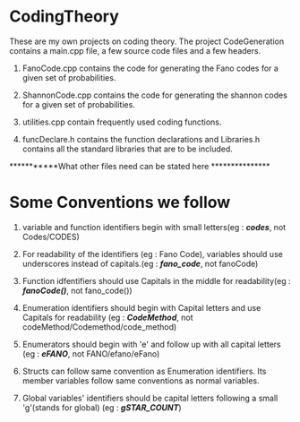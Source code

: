 # CodingTheory

These are my own projects on coding theory. The project CodeGeneration contains a main.cpp file, a few source code files and a few headers.

1. FanoCode.cpp contains the code for generating the Fano codes for a given set of probabilities. 

2. ShannonCode.cpp contains the code for generating the shannon codes for a given set of probabilities.

3. utilities.cpp contain frequently used coding functions.

4. funcDeclare.h contains the function declarations and Libraries.h contains all the standard libraries that are to be included.

***********What other files need can be stated here ***************
# Some Conventions we follow 

1. variable and function identifiers begin with small letters(eg : ***codes***, not Codes/CODES)

2. For readability of the identifiers (eg : Fano Code), variables should use underscores instead of capitals.(eg : ***fano_code***, not fanoCode)

3. Function idfentifiers should use Capitals in the middle for readability(eg : ***fanoCode()***, not fano_code())

4. Enumeration identifiers should begin with Capital letters and use Capitals for readability (eg : ***CodeMethod***, not codeMethod/Codemethod/code_method)

5. Enumerators should begin with 'e' and follow up with all capital letters (eg : ***eFANO***, not FANO/efano/eFano)

6. Structs can follow same convention as Enumeration identifiers. Its member variables follow same conventions as normal variables. 

7. Global variables' identifiers should be capital letters following a small 'g'(stands for global) (eg : ***gSTAR_COUNT***)
